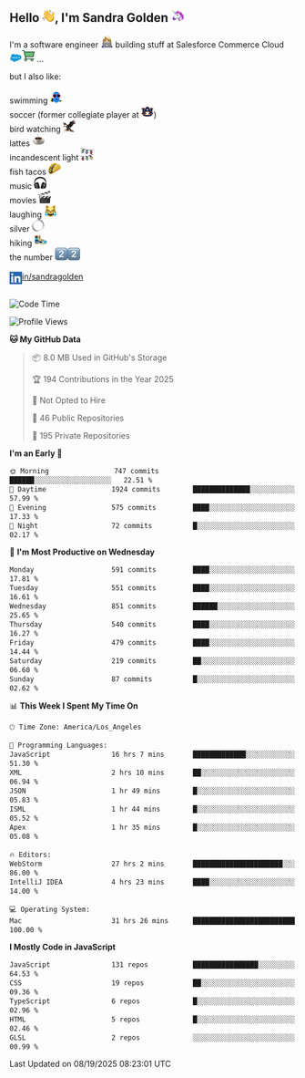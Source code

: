 ## Hello <img src="./static/emoji/wave.png" width="22" />, I'm Sandra Golden <img src="./static/emoji/unicorn-face.png" width="22" />

I'm a software engineer <img src="./static/emoji/female-technologist.png" width="22" /> building stuff at Salesforce Commerce Cloud <img src="./static/emoji/salesforce.png" width="22" /><img src="./static/emoji/commerce-cloud.png" width="22" />&nbsp;...

but I also like:<br/><br/>
swimming <img alt="swimming" src="./static/emoji/keep-swimming.png" width="22" /><br/>
soccer  (former collegiate player at <img src="./static/emoji/auburn.png" width="22" />)<br/>
bird watching <img src="./static/emoji/eagle.png" width="22" /><br/>
lattes <img src="./static/emoji/coffee.png" width="22" /><br/>
incandescent light <img src="./static/emoji/lights.png" width="22" /><br/>
fish tacos <img src="./static/emoji/taco.png" width="22" /><br/>
music <img src="./static/emoji/headphones.png" width="22" /><br/>
movies <img src="./static/emoji/movie-clapper.png" width="22" /><br/>
laughing <img src="./static/emoji/joy-cat.png" width="22" /><br/>
silver <img src="./static/emoji/silver-hoop.png" width="22" /><br/>
hiking <img src="./static/emoji/hiker.png" width="22" /><br/>
the number <img src="./static/emoji/two.png" width="22" /><img src="./static/emoji/two.png" width="22" />
<br/><br/>
<img align="left" alt="Sandra Golden | LinkedIn" width="22px" src="./static/emoji/linkedin.png" /> <a href="https://www.linkedin.com/in/sandragolden/">in/sandragolden</a>
<br/><br/>
<!--START_SECTION:waka-->
![Code Time](http://img.shields.io/badge/Code%20Time-1%2C286%20hrs%2018%20mins-blue)

![Profile Views](http://img.shields.io/badge/Profile%20Views-0-blue)

**🐱 My GitHub Data** 

> 📦 8.0 MB Used in GitHub's Storage 
 > 
> 🏆 194 Contributions in the Year 2025
 > 
> 🚫 Not Opted to Hire
 > 
> 📜 46 Public Repositories 
 > 
> 🔑 195 Private Repositories 
 > 
**I'm an Early 🐤** 

```text
🌞 Morning                747 commits         ██████░░░░░░░░░░░░░░░░░░░   22.51 % 
🌆 Daytime                1924 commits        ██████████████░░░░░░░░░░░   57.99 % 
🌃 Evening                575 commits         ████░░░░░░░░░░░░░░░░░░░░░   17.33 % 
🌙 Night                  72 commits          █░░░░░░░░░░░░░░░░░░░░░░░░   02.17 % 
```
📅 **I'm Most Productive on Wednesday** 

```text
Monday                   591 commits         ████░░░░░░░░░░░░░░░░░░░░░   17.81 % 
Tuesday                  551 commits         ████░░░░░░░░░░░░░░░░░░░░░   16.61 % 
Wednesday                851 commits         ██████░░░░░░░░░░░░░░░░░░░   25.65 % 
Thursday                 540 commits         ████░░░░░░░░░░░░░░░░░░░░░   16.27 % 
Friday                   479 commits         ████░░░░░░░░░░░░░░░░░░░░░   14.44 % 
Saturday                 219 commits         ██░░░░░░░░░░░░░░░░░░░░░░░   06.60 % 
Sunday                   87 commits          █░░░░░░░░░░░░░░░░░░░░░░░░   02.62 % 
```


📊 **This Week I Spent My Time On** 

```text
🕑︎ Time Zone: America/Los_Angeles

💬 Programming Languages: 
JavaScript               16 hrs 7 mins       █████████████░░░░░░░░░░░░   51.30 % 
XML                      2 hrs 10 mins       ██░░░░░░░░░░░░░░░░░░░░░░░   06.94 % 
JSON                     1 hr 49 mins        █░░░░░░░░░░░░░░░░░░░░░░░░   05.83 % 
ISML                     1 hr 44 mins        █░░░░░░░░░░░░░░░░░░░░░░░░   05.52 % 
Apex                     1 hr 35 mins        █░░░░░░░░░░░░░░░░░░░░░░░░   05.08 % 

🔥 Editors: 
WebStorm                 27 hrs 2 mins       ██████████████████████░░░   86.00 % 
IntelliJ IDEA            4 hrs 23 mins       ████░░░░░░░░░░░░░░░░░░░░░   14.00 % 

💻 Operating System: 
Mac                      31 hrs 26 mins      █████████████████████████   100.00 % 
```

**I Mostly Code in JavaScript** 

```text
JavaScript               131 repos           ████████████████░░░░░░░░░   64.53 % 
CSS                      19 repos            ██░░░░░░░░░░░░░░░░░░░░░░░   09.36 % 
TypeScript               6 repos             █░░░░░░░░░░░░░░░░░░░░░░░░   02.96 % 
HTML                     5 repos             █░░░░░░░░░░░░░░░░░░░░░░░░   02.46 % 
GLSL                     2 repos             ░░░░░░░░░░░░░░░░░░░░░░░░░   00.99 % 
```




 Last Updated on 08/19/2025 08:23:01 UTC
<!--END_SECTION:waka-->

